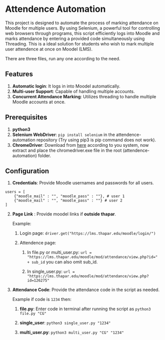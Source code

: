 # Attendence Automation

This project is designed to automate the process of marking attendance on Moodle for multiple users. By using Selenium, a powerful tool for controlling web browsers through programs, this script efficiently logs into Moodle and marks attendance by entering a provided code simultaneously using Threading. This is a ideal solution for students who wish to mark multiple user attendence at once on Moodel (LMS).

There are three files, run any one according to the need.

## Features

1. **Automatic login**: It logs in into Moodel automatically.
2. **Multi-user Support**: Capable of handling multiple accounts.
3. **Concurrent Attendance Marking**: Utilizes threading to handle multiple Moodle accounts at once.

## Prerequisites

1. **python3**
2. **Selenium WebDriver**: `pip install selenium` in the attendence-automation repository (Try using pip3 is pip command does not work).
3. **ChromeDriver**: Download from [here](https://googlechromelabs.github.io/chrome-for-testing/) according to you system, now extract and place the chromedriver.exe file in the root (attendence-automation) folder.

## Configuration

1. **Credentials**: Provide Moodle usernames and passwords for all users.

```
users = [
    {"moodle_mail" : "", "moodle_pass" : ""}, # user 1
    {"moodle_mail" : "", "moodle_pass" : ""} # user 2
]
```

2.  **Page Link** : Provide moodel links if **outside thapar**.

    Example:

    1. Login page: `driver.get("https://lms.thapar.edu/moodle/login/")`
    2. Attendence page:

       1. In file.py or multi_user.py: `url = "https://lms.thapar.edu/moodle/mod/attendance/view.php?id=" + sub_id` you can also omit sub_id.

       2. In single_user.py: `url = "https://lms.thapar.edu/moodle/mod/attendance/view.php?id=126275"`

3.  **Attendance Code**: Provide the attendance code in the script as needed.

    Example if code is `1234` then:

    1. **file.py**: Enter code in terminal after running the script as `python3 file.py "CG"`

    2. **single_user**: `python3 single_user.py "1234"`
    3. **multi_user.py**: `python3 multi_user.py "CG" "1234"`

